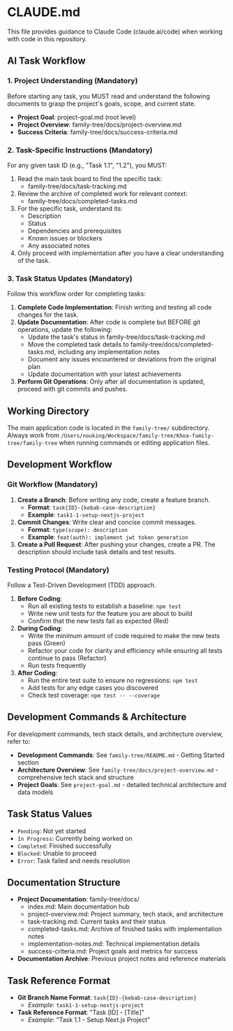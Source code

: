 # CLAUDE.md

This file provides guidance to Claude Code (claude.ai/code) when working with code in this repository.

## AI Task Workflow

### 1. Project Understanding (Mandatory)
Before starting any task, you MUST read and understand the following documents to grasp the project's goals, scope, and current state.

- **Project Goal**: project-goal.md (root level)
- **Project Overview**: family-tree/docs/project-overview.md  
- **Success Criteria**: family-tree/docs/success-criteria.md

### 2. Task-Specific Instructions (Mandatory)
For any given task ID (e.g., "Task 1.1", "1.2"), you MUST:
1. Read the main task board to find the specific task:
   - family-tree/docs/task-tracking.md
2. Review the archive of completed work for relevant context:
   - family-tree/docs/completed-tasks.md
3. For the specific task, understand its:
   - Description
   - Status
   - Dependencies and prerequisites
   - Known issues or blockers
   - Any associated notes
4. Only proceed with implementation after you have a clear understanding of the task.

### 3. Task Status Updates (Mandatory)
Follow this workflow order for completing tasks:
1. **Complete Code Implementation**: Finish writing and testing all code changes for the task.
2. **Update Documentation**: After code is complete but BEFORE git operations, update the following:
   - Update the task's status in family-tree/docs/task-tracking.md
   - Move the completed task details to family-tree/docs/completed-tasks.md, including any implementation notes
   - Document any issues encountered or deviations from the original plan
   - Update documentation with your latest achievements
3. **Perform Git Operations**: Only after all documentation is updated, proceed with git commits and pushes.

## Working Directory

The main application code is located in the `family-tree/` subdirectory. Always work from `/Users/nouking/Workspace/family-tree/Khoa-family-tree/family-tree` when running commands or editing application files.

## Development Workflow

### Git Workflow (Mandatory)
1. **Create a Branch**: Before writing any code, create a feature branch.
   - **Format**: `task{ID}-{kebab-case-description}`
   - **Example**: `task1-1-setup-nextjs-project`
2. **Commit Changes**: Write clear and concise commit messages.
   - **Format**: `type(scope): description`
   - **Example**: `feat(auth): implement jwt token generation`
3. **Create a Pull Request**: After pushing your changes, create a PR. The description should include task details and test results.

### Testing Protocol (Mandatory)
Follow a Test-Driven Development (TDD) approach.

1. **Before Coding**:
   - Run all existing tests to establish a baseline: `npm test`
   - Write new unit tests for the feature you are about to build
   - Confirm that the new tests fail as expected (Red)
2. **During Coding**:
   - Write the minimum amount of code required to make the new tests pass (Green)
   - Refactor your code for clarity and efficiency while ensuring all tests continue to pass (Refactor)
   - Run tests frequently
3. **After Coding**:
   - Run the entire test suite to ensure no regressions: `npm test`
   - Add tests for any edge cases you discovered
   - Check test coverage: `npm test -- --coverage`

## Development Commands & Architecture

For development commands, tech stack details, and architecture overview, refer to:
- **Development Commands**: See `family-tree/README.md` - Getting Started section
- **Architecture Overview**: See `family-tree/docs/project-overview.md` - comprehensive tech stack and structure
- **Project Goals**: See `project-goal.md` - detailed technical architecture and data models

## Task Status Values
- `Pending`: Not yet started
- `In Progress`: Currently being worked on
- `Completed`: Finished successfully
- `Blocked`: Unable to proceed
- `Error`: Task failed and needs resolution

## Documentation Structure
- **Project Documentation**: family-tree/docs/
  - index.md: Main documentation hub
  - project-overview.md: Project summary, tech stack, and architecture
  - task-tracking.md: Current tasks and their status
  - completed-tasks.md: Archive of finished tasks with implementation notes
  - implementation-notes.md: Technical implementation details
  - success-criteria.md: Project goals and metrics for success
- **Documentation Archive**: Previous project notes and reference materials

## Task Reference Format
- **Git Branch Name Format**: `task{ID}-{kebab-case-description}`
  - *Example*: `task1-1-setup-nextjs-project`
- **Task Reference Format**: "Task [ID] - [Title]"
  - *Example*: "Task 1.1 - Setup Next.js Project"